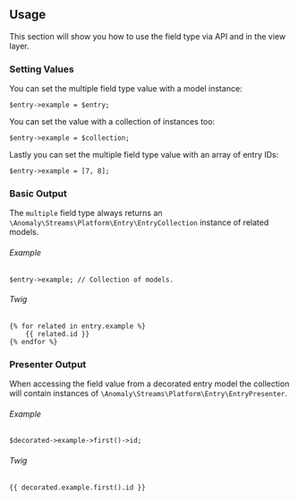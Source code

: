 ## Usage[](#usage)

This section will show you how to use the field type via API and in the view layer.


### Setting Values[](#usage/setting-values)

You can set the multiple field type value with a model instance:

    $entry->example = $entry;

You can set the value with a collection of instances too:

    $entry->example = $collection;

Lastly you can set the multiple field type value with an array of entry IDs:

    $entry->example = [7, 8];


### Basic Output[](#usage/basic-output)

The `multiple` field type always returns an `\Anomaly\Streams\Platform\Entry\EntryCollection` instance of related models.

###### Example

    $entry->example; // Collection of models.

###### Twig

    {% for related in entry.example %}
        {{ related.id }}
    {% endfor %}


### Presenter Output[](#usage/presenter-output)

When accessing the field value from a decorated entry model the collection will contain instances of `\Anomaly\Streams\Platform\Entry\EntryPresenter`.

###### Example

    $decorated->example->first()->id;

###### Twig

    {{ decorated.example.first().id }}
